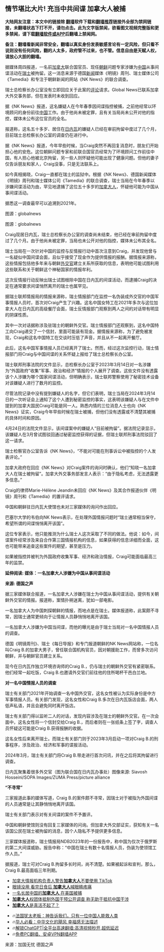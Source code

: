  <!-- 面包屑导航 --> <h2>情节堪比大片! 充当中共间谍 加拿大人被捕</h2> <p class="notice"><b>大陆网友注意：本文中的链接除 <a href="https://github.com/bannedbook/fanqiang" >翻墙</a>软件下载和<a href="https://github.com/killgcd/justmysocks/blob/master/README.md">翻墙推荐</a>链接外全部为禁网链接，未翻墙状态下打不开，请勿点击。此为文字版禁闻，欲看图文视频完整版和更多禁闻，请下载<a href="https://github.com/bannedbook/fanqiang">翻墙软件或APP</a>后翻墙上禁闻网。</p><p>备注：翻墙看新闻非常安全，翻墙以真实身份发表敏感言论有一定风险，但只看不说则没有任何风险，翻的人太多，政府管不过来，也不管。信息自由是天赋人权，请放心大胆的翻墙。</b></p>  <div class="entry"> <p>据媒体周四报道，一名前<a href="https://www.bannedbook.org/bnews/tag/%e5%8a%a0%e6%8b%bf%e5%a4%a7/" class="st_tag internal_tag" rel="tag" title="标签 加拿大 下的日志">加拿大</a>联合国官员、现任<a href="https://www.bannedbook.org/bnews/tag/%e6%9c%9d%e9%b2%9c/" class="st_tag internal_tag" rel="tag" title="标签 朝鲜 下的日志">朝鲜</a>问题专家涉嫌为<span class='wp_keywordlink_affiliate'><a href="https://www.bannedbook.org/" title="中国" target="_blank">中国</a></span>从事间谍活动在<a href="https://www.bannedbook.org/bnews/tag/%e7%91%9e%e5%a3%ab/" class="st_tag internal_tag" rel="tag" title="标签 瑞士 下的日志">瑞士</a>被拘留。这一消息来源于德国<span class='wp_keywordlink_affiliate'><a href="https://www.bannedbook.org/" title="新闻">新闻</a></span>媒体《明镜》周刊、瑞士媒体公司《Tamedia》和专注于朝鲜新闻的网站《NK News》的联合调查。</p> <p>瑞士总检察长办公室没有立即回应关于此案的<span class='wp_keywordlink_affiliate'><a href="https://www.bannedbook.org/bnews/comments/" title="新闻评论" target="_blank">评论</a></span>请求。Global News已联系加拿大外交事务部，但在发表时未收到回应。</p> <p>据《NK News》报道，这名嫌疑人在今年春季因间谍指控被捕，之前他经常以环境顾问的身份前往<a href="https://www.bannedbook.org/bnews/tag/%E4%B8%AD%E5%9B%BD/" class="st_tag internal_tag" rel="tag" title="标签 中国 下的日志">中国</a>工作。由于他尚未被定罪，且有关当局尚未公开对他的指控，媒体未公布这位官员的全名。</p> <p>报道称，这名五十多岁、居住在<a href="https://www.bannedbook.org/bnews/tag/%e6%97%a5%e5%86%85%e7%93%a6/" class="st_tag internal_tag" rel="tag" title="标签 日内瓦 下的日志">日内瓦</a>的嫌疑人已经在审前拘留中度过了几个月，目前瑞士总检察长办公室的调查仍在进行中。</p> <p>据《NK News》报道，今年早些时候，当Craig突然不再回复消息时，朋友们开始担心他的安危。这位朝鲜问题专家和前联合国官员经常为了环境顾问工作前往中国，有人担心他被北京拘留，另一些人则怀疑他可能出现了健康问题。但他的妻子仅告诉朋友和家人，Craig没事，只是无法联系上。</p> <p>如今真相揭晓，Craig一直都在瑞士的监狱中。根据《NK News》、德国新闻媒体《明镜》周刊和瑞士媒体公司《Tamedia》的联合调查，瑞士当局在今年春季以涉嫌间谍活动为由，罕见地逮捕了这位五十多岁的<a href="https://www.bannedbook.org/bnews/tag/%E5%8A%A0%E6%8B%BF%E5%A4%A7%E4%BA%BA/" class="st_tag internal_tag" rel="tag" title="标签 加拿大人 下的日志">加拿大人</a>，怀疑他可能为中国从事间谍活动。</p> <p>据悉这一调查最早可以追溯到2021年。</p> <p>图源：globalnews</p> <p>图源：globalnews</p> <p>Craig现居日内瓦，瑞士总检察长办公室的调查尚未结束，他已经在审前拘留中度过了几个月。由于他尚未被定罪，当局也未公开对他的指控，媒体未公布其全名。</p> <p>瑞士当局在一次针对中国的监控与反情报行动中首次注意到Craig，并发现他曾与一名疑似中国间谍会面，且似乎接受了现金作为提供情报的报酬。据情报来源称，这些情报包括他多年来与朝鲜<a href="https://www.bannedbook.org/bnews/tag/%e5%a4%96%e4%ba%a4%e5%ae%98/" class="st_tag internal_tag" rel="tag" title="标签 外交官 下的日志">外交官</a>建立关系所获取的信息，表明他可能试图利用这些联系和关于朝鲜这个神秘国家的情报牟利。</p>  <p>这次反情报行动反映出瑞士试图根除中国在日内瓦的间谍活动，而逮捕Craig的决定在通常要求间谍悄然离开的瑞士也属罕见。</p> <p>据瑞士联邦情报局的情报来源称，瑞士情报部门在监控一名伪装成外交官的中国军事情报人员时，首次对Craig产生了兴趣。这名中国女特工在2021年多次与这位加拿大人在日内瓦的高级餐厅会面，瑞士反情报部门观察到两人之间的对话带有明显的阴谋性质。</p> <p>其中一次对话据称涉及驻瑞士的朝鲜外交官。瑞士情报部门还观察到，这名中国特工向Craig递交了一个信封，里面可能装有现金。据情报来源称，为了避免被发现，Craig和这名中国特工在交谈时压低了声音，并且从不一起离开餐厅。</p> <p>此后，这名中国军事情报人员已经离开了瑞士。然而，经过这次监控行动，瑞士情报部门将Craig与中国间谍的关系怀疑上报给了瑞士总检察长办公室。</p> <p>瑞士联邦刑事法院的文件显示，总检察长办公室于2023年3月14日对一名涉嫌为“外国政府”收集“军事、政治和经济”情报的个人展开了调查。这些文件没有透露该个人涉嫌为哪个国家间谍活动，但明确表示，瑞士联邦警察使用了秘密技术设备对该嫌疑人进行了数月的监控。</p> <p>尽管法院记录中没有提到嫌疑人的名字，但它们表明，瑞士当局在2024年3月14日的一次听证会上通知了这个人遭到秘密监控的事实，这表明该嫌疑人与在文件中提到的加拿大国民Craig可能是同一人。熟悉内情的三位消息人士也向《NK News》证实，Craig今年早些时候在瑞士被捕，但他们没有透露或不清楚其被捕的具体时间和原因。</p> <p>4月24日的法院文件显示，该间谍案中的嫌疑人“目前被拘留”。据法院记录显示，该嫌疑人在3月曾试图驳回通过秘密监控获得的证据，但瑞士联邦刑事法院驳回了这一请求。</p> <p>瑞士检察官办公室告诉《NK News》，“不能对可能在刑事诉讼中被指控的个人发表评论。”</p> <p>加拿大政府在回应《NK News》对Craig案件的询问时确认，他们“知晓一名加拿大人在瑞士被拘留”。加拿大外交事务部发言人表示：“由于隐私考虑，无法透露更多信息。”</p> <p>Craig的律师Marie-Hélène Jeandin未回应《NK News》及其合作报道伙伴《明镜》周刊和《Tamedia》的置评请求。</p> <p>中国和朝鲜驻日内瓦大使馆也未对三家媒体的询问作出回应。</p>  <p>巴塞尔大学的韦伯向NK News表示，在处理外国情报问题时“瑞士通常相当保守，希望所谓的间谍悄悄离开该国”。</p> <p>这位专家表示，他只能推测为什么瑞士人这次采取了不同的做法。他说：如今，间谍案件经常涉及来自合作第三国情报机构的信息，如果获得的信息详细而全面，这也可能带来追查这些案件的期望，甚至是压力。</p> <p>如果被指控并被判为外国政府收集军事、经济和政治情报，Craig可能面临最高三年的监禁。&nbsp;</p> <p><strong>延伸阅读: 媒体：一名加拿大人涉嫌为中国从事间谍活动</strong></p> <p><strong>来源: 德国之声</strong></p> <p>据三家媒体联合报道，一名加拿大人涉嫌在瑞士为中国从事间谍活动，提供有关朝鲜外交官的情报。报道称，案情扑朔迷离，犹如一部电影。</p> <p>一名加拿大人为中国刺探朝鲜的情报，而地点是在瑞士。媒体报道称，此案颇不寻常，因瑞士通常更倾向于让情报人员静悄悄地离开该国。</p> <p>一名加拿大人涉嫌为中国当间谍，而他的曝光是由于瑞士当局对一名中国情报人员的调查。</p> <p>德国《明镜周刊》、瑞士《每日导报》和专门报道朝鲜的NK News网站称，一位名叫Craig B.的加拿大男子，曾任联合国机构官员，因对朝援助工作，而曾多次访问朝鲜，并与朝鲜官员建立关系。</p> <p>现今在日内瓦作独立环境咨询师的Craig B.，仍与瑞士的朝鲜外交官有紧密联系。他们经常一起吃饭，Craig B.也邀请外交官们前往他的住所喝杯干邑白兰地。</p> <p><strong>对一名中国情报人员的调查</strong></p>  <p>瑞士有关部门2021年开始调查一名中国外交官，这名女性被认为实际身份是中方军事情报人员。有关部门发现，这名女性和Craig B.多次在日内瓦饭店会面，两人低声私语，并且会避免同时离开饭店。</p> <p>瑞士有关部门得以监听二人的对话，发现内容涉及在瑞士的朝鲜外交官。在一次会面中，这名女性将一个信封交给Craig B.，而后者则在一张纸条上签了字，调查人员怀疑这可能是Craig B.获得报酬的收据。</p> <p>这名女性后来离开瑞士。而瑞士有关部门则于2023年3月启动一项对Craig B.的刑事程序，涉及政治、经济和军事的谍报活动。</p> <p>2024年3月，瑞士有关部门将Craig B.带走进行首次问讯，并在之后将其拘留进行调查。</p> <p>日内瓦聚集着很多外交官（图为联合国在日内瓦办事处）图像来源: Siavosh Hosseini/SOPA Images/ZUMA Press/picture alliance</p> <p><strong>“不寻常”</strong></p> <p>三家报道此事的媒体写道，Craig B.的案件颇不寻常，因瑞士对于被指为外国间谍的人员通常是让其静悄悄地离开该国。</p> <p>瑞士有关部门表示对有关间谍的案件不予置评。</p> <p>中国和朝鲜使馆则没有回复三家媒体的问询。但加拿大外交部证实，获知有关一名该国公民在瑞士被拘留的消息，因个人隐私不予提供更多信息。</p> <p>三家媒体报道称，瑞士情报局NDB2023年的一份报告中，称中国为仅次于俄罗斯的第二大间谍威胁。报告中称：“中国在瑞士有数十名情报人员，伪装为使领馆工作人员。”</p> <p>据报道，瑞士可对Craig B.拘留多长时间，尚不清楚。如果被起诉和宣判，那么，Craig B.最高面临三年刑期。</p>  <!--<div id="taboola-mid-1"></div>--><ul class='op-related-articles' title='相关阅读'> <li><a href='https://www.bannedbook.org/bnews/itnews/20240518/2038218.html' target='_blank'>加拿大情报机构负责人警告<b>加拿大人</b>不要使用 TikTok</a></li> <li><a href='https://www.bannedbook.org/bnews/cnnews/20240410/2023173.html' target='_blank'>眼镜没用 看完日食后 <b>加拿大人</b>喊眼睛疼痛</a></li> <li><a href='https://www.bannedbook.org/bnews/cnnews/20240321/2015577.html' target='_blank'>一名长居中国的<b>加拿大人</b> 在美国被捕</a></li> <li><a href='https://www.bannedbook.org/bnews/headline/20240223/2004330.html' target='_blank'><b>加拿大人</b>权团体抵制外国干预公开调查 称无助于抵抗中国干涉</a></li> <li><a href='https://www.bannedbook.org/bnews/cnnews/20240219/2002787.html' target='_blank'><b>加拿大人</b>是真活不起了？</a></li> </ul> <ul class="texttj"> <li>🔥<a href="https://www.bannedbook.org/bnews/ssgc/20230219/1850782.html" target="_blank">法国犹太老板：神告诉我们，只有一位中国人能救人类</a></li> <li>🔥<a href="https://www.bannedbook.org/bnews/comments/20220220/1694796.html" target="_blank">华人必看：中华文化的飓风 幸福感无法描述</a></li> <li>🔥<a href="https://github.com/bannedbook/fanqiang/wiki/V2ray%E6%9C%BA%E5%9C%BA" target="_blank">解锁ChatGPT|全平台高速翻墙:高清视频秒开,超低延迟</a></li> <li>🔥<a href="https://github.com/bannedbook/fanqiang/wiki/%E7%A6%81%E9%97%BB%E7%BD%91%E5%AE%89%E5%8D%93%E7%BF%BB%E5%A2%99%E6%96%B0%E9%97%BBAPP" target="_blank">免费PC翻墙、安卓VPN翻墙APP</a></li> </ul><p class="src-info">来源：加国无忧 德国之声 </p><a name='sharetosocial'></a> <div style="margin-bottom:5px;padding-bottom:5px;clear:both"> <div id="archive-pix-1" class="banner-ads"> <!-- AuctionX Display platform tag START --> <div id="27602x728x90x621x_ADSLOT1" clicktrack="%%CLICK_URL_ESC%%"></div>  <!-- AuctionX Display platform tag END --> </div> <div id="archive-pix-2" class="banner-ads"> <!-- AuctionX Display platform tag START --> <div id="27556x300x250x621x_ADSLOT1" clicktrack="%%CLICK_URL_ESC%%" style="margin:0 auto;text-align:center"></div>  <!-- AuctionX Display platform tag END --> </div> </div>  <div id="archive-pix-1" class="banner-ads"> <!-- AuctionX Display platform tag START --> <div id="27603x728x90x621x_ADSLOT1" clicktrack="%%CLICK_URL_ESC%%"></div>  <!-- AuctionX Display platform tag END --> </div> </div><!--END ENTRY--> 